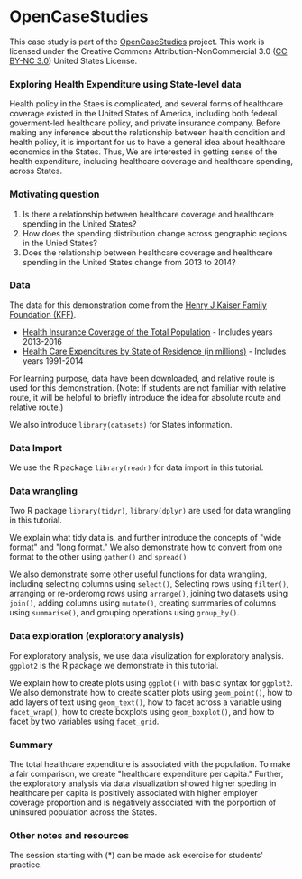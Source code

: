 # OpenCaseStudies

This case study is part of the [OpenCaseStudies]() project. This work is licensed under the Creative Commons Attribution-NonCommercial 3.0 ([CC BY-NC 3.0](https://creativecommons.org/licenses/by-nc/3.0/us/)) United States License.


### Exploring Health Expenditure using State-level data 

Health policy in the Staes is complicated, and several forms of healthcare 
coverage existed in the United States of America, including both federal goverment-led 
healthcare policy, and private insurance company. Before making any inference about 
the relationship between health condition and health policy, it is important for us to 
have a general idea about healthcare economics in the States. Thus, We are interested in 
getting sense of the health expenditure, including healthcare coverage and 
healthcare spending, across States.  

### Motivating question

1. Is there a relationship between healthcare coverage and healthcare spending in the United States?   
2. How does the spending distribution change across geographic regions in the Unied States?  
3. Does the relationship between healthcare coverage and healthcare spending in the United States change from 2013 to 2014?  

### Data

The data for this demonstration come from the [Henry J Kaiser Family Foundation (KFF)](https://www.kff.org). 

* [Health Insurance Coverage of the Total Population](https://www.kff.org/other/state-indicator/total-population/) - Includes years 2013-2016
* [Health Care Expenditures by State of Residence (in millions)](https://www.kff.org/other/state-indicator/health-care-expenditures-by-state-of-residence-in-millions/) - Includes years 1991-2014
 
For learning purpose, data have been downloaded, and relative route is used for this demonstration. 
(Note: If students are not familiar with relative route, it will be helpful to briefly introduce 
the idea for absolute route and relative route.)

We also introduce `library(datasets)` for States information.

### Data Import  
We use the R package `library(readr)` for data import in this tutorial.  

### Data wrangling 
Two R package `library(tidyr)`, `library(dplyr)` are used for data wrangling in this tutorial.  

We explain what tidy data is, and further introduce the concepts of "wide format" 
and "long format." We also demonstrate how to convert from one format to the other using 
`gather()` and `spread()`

We also demonstrate some other useful functions for data wrangling, including 
selecting columns using `select()`, 
Selecting rows using `filter()`, 
arranging or re-orderomg rows using `arrange()`, 
joining two datasets using `join()`, 
adding columns using `mutate()`, 
creating summaries of columns using `summarise()`, 
and grouping operations using `group_by()`. 


### Data exploration (exploratory analysis)   
For exploratory analysis, we use data visulization for exploratory analysis. `ggplot2` is the R package 
we demonstrate in this tutorial. 

We explain how to create plots using `ggplot()` with basic syntax for `ggplot2`. 
We also demonstrate how to create scatter plots using `geom_point()`,
how to add layers of text using `geom_text()`, 
how to facet across a variable using `facet_wrap()`, 
how to create boxplots using `geom_boxplot()`, 
and how to facet by two variables using `facet_grid`. 


### Summary   

The total healthcare expenditure is associated with 
the population. To make a fair comparison, 
we create "healthcare expenditure per capita." 
Further, the exploratory analysis via data visualization showed 
higher speding in healthcare per capita 
is positively associated with higher 
employer coverage proportion and is 
negatively associated with the porportion 
of uninsured population across the States. 

### Other notes and resources

The session starting with (*) can be made ask exercise for students' practice.   
